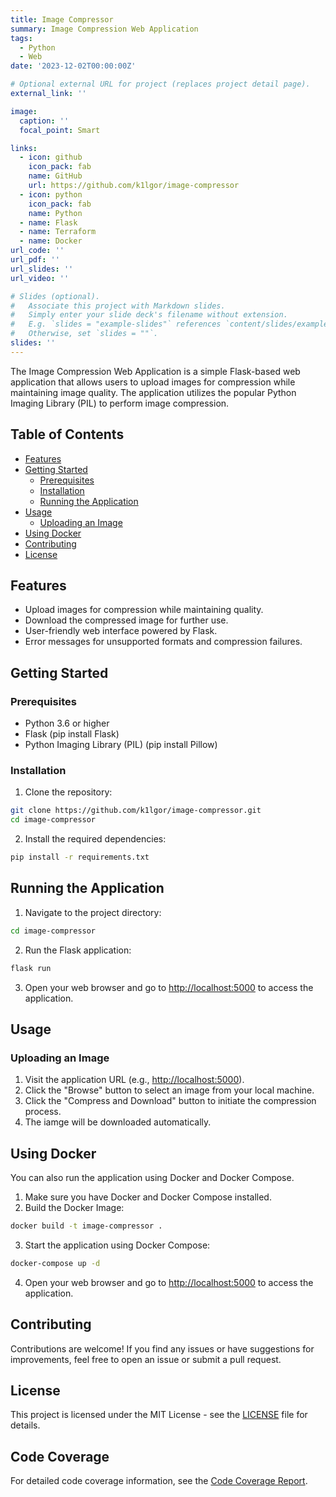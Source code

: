 ```yaml
---
title: Image Compressor
summary: Image Compression Web Application
tags:
  - Python
  - Web
date: '2023-12-02T00:00:00Z'

# Optional external URL for project (replaces project detail page).
external_link: ''

image:
  caption: ''
  focal_point: Smart

links:
  - icon: github
    icon_pack: fab
    name: GitHub
    url: https://github.com/k1lgor/image-compressor
  - icon: python
    icon_pack: fab
    name: Python
  - name: Flask
  - name: Terraform
  - name: Docker
url_code: ''
url_pdf: ''
url_slides: ''
url_video: ''

# Slides (optional).
#   Associate this project with Markdown slides.
#   Simply enter your slide deck's filename without extension.
#   E.g. `slides = "example-slides"` references `content/slides/example-slides.md`.
#   Otherwise, set `slides = ""`.
slides: ''
---
```


The Image Compression Web Application is a simple Flask-based web application that allows users to upload images for compression while maintaining image quality. The application utilizes the popular Python Imaging Library (PIL) to perform image compression.

## Table of Contents

- [Features](#features)
- [Getting Started](#getting-started)
  - [Prerequisites](#prerequisites)
  - [Installation](#installation)
  - [Running the Application](#running-the-application)
- [Usage](#usage)
  - [Uploading an Image](#uploading-an-image)
- [Using Docker](#using-docker)
- [Contributing](#contributing)
- [License](#license)

## Features

- Upload images for compression while maintaining quality.
- Download the compressed image for further use.
- User-friendly web interface powered by Flask.
- Error messages for unsupported formats and compression failures.

## Getting Started

### Prerequisites

- Python 3.6 or higher
- Flask (pip install Flask)
- Python Imaging Library (PIL) (pip install Pillow)

### Installation

1. Clone the repository:

```bash
git clone https://github.com/k1lgor/image-compressor.git
cd image-compressor
```

2. Install the required dependencies:

```bash
pip install -r requirements.txt
```

## Running the Application

1. Navigate to the project directory:

```bash
cd image-compressor
```

2. Run the Flask application:

```bash
flask run
```

3. Open your web browser and go to <http://localhost:5000> to access the application.

## Usage

### Uploading an Image

1. Visit the application URL (e.g., <http://localhost:5000>).
2. Click the "Browse" button to select an image from your local machine.
3. Click the "Compress and Download" button to initiate the compression process.
4. The iamge will be downloaded automatically.

## Using Docker

You can also run the application using Docker and Docker Compose.

1. Make sure you have Docker and Docker Compose installed.
2. Build the Docker Image:

```bash
docker build -t image-compressor .
```

3. Start the application using Docker Compose:

```bash
docker-compose up -d
```

4. Open your web browser and go to <http://localhost:5000> to access the application.

## Contributing

Contributions are welcome! If you find any issues or have suggestions for improvements, feel free to open an issue or submit a pull request.

## License

This project is licensed under the MIT License - see the [LICENSE](./LICENSE) file for details.

## Code Coverage

For detailed code coverage information, see the [Code Coverage Report](./README_COVERAGE.md).
